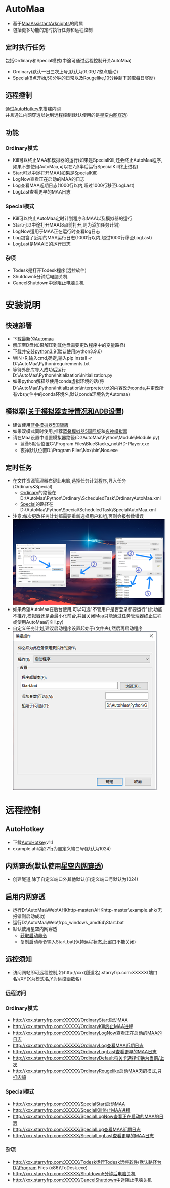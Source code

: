 # AutoMaa
- 基于[MaaAssistantArknights](https://github.com/MaaAssistantArknights/MaaAssistantArknights)的附属<br>
- 包括更多功能的定时执行任务和远程控制
## 定时执行任务
包括Ordinary和Special模式(中途可通过远程控制开关AutoMaa)
- Ordinary(默认一日三次上号,默认为01,09,17整点启动)
- Special(8点开始,50分钟的日常以及Rougelike,10分钟剩下领取每日奖励)
## 远程控制
通过[AutoHotkey](https://github.com/AutoHotkey/AutoHotkey)来搭建内网<br>
并且通过内网穿透以达到远程控制(默认使用的是[星空内网穿透](https://frp.starryfrp.com/))<br>
## 功能
### Ordinary模式
- Kill可以终止MAA和模拟器的运行(如果是SpecialKill,还会终止AutoMaa程序,如果不想使用AutoMaa,可以在7点半后运行SpecialKill终止进程)
- Start可以中途打开MAA(如果是SpecialKill)
- LogNow查看正在启动的MAA的日志
- Log查看MAA近期日志(1000行以内,超过1000行移至LogLast)
- LogLast查看更早的MAA日志

### Special模式
- Kill可以终止AutoMaa定时计划程序和MAA以及模拟器的运行
- Start可以中途打开MAA(8点前打开,则为添加任务计划)
- LogNow适用于MAA正在运行时查看log日志
- Log包含了近期的MAA运行日志(1000行以内,超过1000行移至LogLast)
- LogLast是MAA旧的运行日志

### 杂项
- Todesk是打开Todesk程序(远控软件)
- Shutdown5分钟后电脑关机
- CancelShutdown中途阻止电脑关机

# 安装说明
## 快速部署
- 下载最新的[Automaa](https://github.com/Lzhyrifx/AutoMaa/releases)
- 解压至D盘(如果解压到其他盘需要更改程序中的变量路径)
- 下载并安装[python3.9](https://www.python.org/downloads/)(默认使用python3.9.6)
- WIN+R,输入cmd,确定,输入pip install -r D:\AutoMaa\Python\requirements.txt
- 等待外部库导入成功后运行D:\AutoMaa\Python\Initialization\Initialization.py
- 如果python解释器使用conda虚拟环境的话(将D:\AutoMaa\Python\Initialization\interpreter.txt的内容改为conda,并更改所有vbs文件中的conda环境名,默认conda环境名为Automaa)

## 模拟器([关于模拟器支持情况和ADB设置](https://maa.plus/docs/1.3-%E6%A8%A1%E6%8B%9F%E5%99%A8%E6%94%AF%E6%8C%81.html))
- 建议使用[蓝叠模拟器5国际版](https://wp-s.bluestacks.com/)
- 如果双模式同时使用,推荐[蓝叠模拟器5国际版](https://wp-s.bluestacks.com/)和[夜神模拟器](https://www.yeshen.com/)
- 请在Maa设置中设置模拟器路径(D:\AutoMaa\Python\Module\Module.py)
  - 蓝叠5默认位置C:\Program Files\BlueStacks_nxt\HD-Player.exe
  - 夜神默认位置D:\Program Files\Nox\bin\Nox.exe

## 定时任务
- 在文件资源管理器右键此电脑,选择任务计划程序,导入任务(Ordinary&Special)
  - [Ordinary](https://github.com/Lzhyrifx/AutoMaa/blob/master/Python/Ordinary/ScheduledTask/OrdinaryAutoMaa.xml)的路径在D:\AutoMaa\Python\Ordinary\ScheduledTask\OrdinaryAutoMaa.xml
  - [Special](https://github.com/Lzhyrifx/AutoMaa/blob/master/Python/Special/ScheduledTask/SpecialAutoMaa.xml)的路径在D:\AutoMaa\Python\Special\ScheduledTask\SpecialAutoMaa.xml
- 注意:每次更改任务计划都需要重新选择用户和组,否则会报参数错误<br>
![Image text](https://github.com/Lzhyrifx/AutoMaa/blob/master/Demonstrate/TaskScheduler.png)
- 如果希望AutoMaa在后台使用,可以勾选"不管用户是否登录都要运行"(此功能不推荐,模拟器还是会最小化前台,并且关闭Maa只能通过任务管理器终止进程或使用AutoMaa的Kill.py)
- 自定义任务计划,建议启动程序设置起始于(文件夹),然后再启动程序<br>
![Image text](https://github.com/Lzhyrifx/AutoMaa/blob/master/Demonstrate/Start.png)

  

  
# 远程控制
## AutoHotkey
- 下载[AutoHotkey](https://www.autohotkey.com/)v1.1
- example.ahk第27行为自定义端口号(默认为1024)
## 内网穿透(默认使用[星空内网穿透](https://frp.starryfrp.com/))
- 创建隧道,除了自定义端口外其他默认(自定义端口号默认为1024)
## 启用内网穿透
- 运行D:\AutoMaa\Web\AHKhttp-master\AHKhttp-master\example.ahk(无报错则启动成功)
- 运行D:\AutoMaa\Web\frpc_windows_amd64\Start.bat
- 默认使用星空内网穿透
  - [获取启动命令](https://frp.starryfrp.com/console/Proxies)
  - 复制启动命令输入Start.bat(保持远程状态,此窗口不能关闭)
## 远控须知
- 访问网站即可远程控制,如:http://xxx(隧道名).starryfrp.com:XXXXX(端口名)/XY(X为模式名,Y为远控函数名)
### 远程访问
### Ordinary模式
- http://xxx.starryfrp.com:XXXXX/OrdinaryStart启动MAA
- http://xxx.starryfrp.com:XXXXX/OrdinaryKill终止MAA进程
- http://xxx.starryfrp.com:XXXXX/OrdinaryLogNow查看正在启动的MAA的日志
- http://xxx.starryfrp.com:XXXXX/OrdinaryLog查看MAA近期日志
- http://xxx.starryfrp.com:XXXXX/OrdinaryLogLast查看更早的MAA日志
- http://xxx.starryfrp.com:XXXXX/OrdinaryDefault将关卡选择切换为当前/上次
- http://xxx.starryfrp.com:XXXXX/OrdinaryRougelike启动MAA肉鸽模式,只打肉鸽
### Special模式
- http://xxx.starryfrp.com:XXXXX/SpecialStart启动MAA
- http://xxx.starryfrp.com:XXXXX/SpecialKill终止MAA进程
- http://xxx.starryfrp.com:XXXXX/SpecialLogNow查看正在启动的MAA的日志
- http://xxx.starryfrp.com:XXXXX/SpecialLog查看MAA近期日志
- http://xxx.starryfrp.com:XXXXX/SpecialLogLast查看更早的MAA日志

### 杂项
- http://xxx.starryfrp.com:XXXXX/Todesk运行Todesk远控软件(默认路径为D:\Program Files (x86)\ToDesk.exe)
- http://xxx.starryfrp.com:XXXXX/Shutdown5分钟后电脑关机
- http://xxx.starryfrp.com:XXXXX/CancelShutdown中途阻止电脑关机